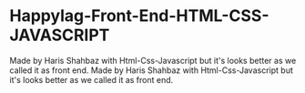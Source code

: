 # Happylag-Front-End-HTML-CSS-JAVASCRIPT
Made by Haris Shahbaz with Html-Css-Javascript but it's looks better as we called it as front end.
Made by Haris Shahbaz with Html-Css-Javascript but it's looks better as we called it as front end.
